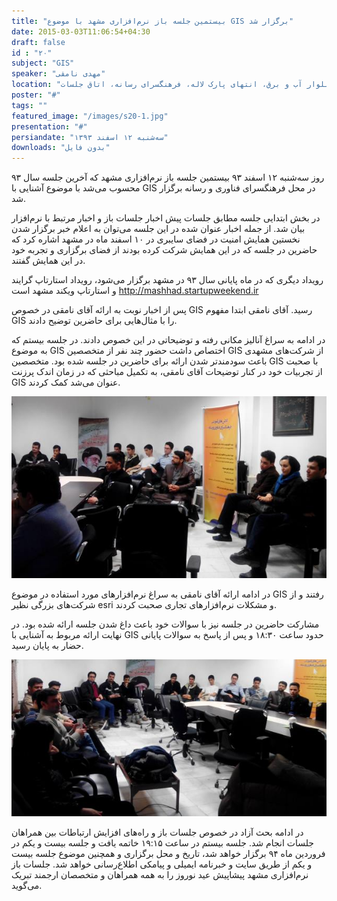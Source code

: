 ```yaml
---
title: "بیستمین جلسه باز نرم‌افزاری مشهد با موضوع GIS برگزار شد"
date: 2015-03-03T11:06:54+04:30
draft: false
id : "۲۰"
subject: "GIS"
speaker: "مهدی نامقی"
location: "بلوار آب و برق، انتهای پارک لاله، فرهنگسرای رسانه، اتاق جلسات"
poster: "#"
tags: ""
featured_image: "/images/s20-1.jpg"
presentation: "#"
persiandate: "سه‌شنبه ۱۲ اسفند ۱۳۹۳"
downloads: "بدون فایل"
---
```


روز سه‌شنبه ۱۲ اسفند  ۹۳ بیستمین جلسه باز نرم‌افزاری مشهد که آخرین جلسه سال ۹۳ محسوب می‌شد با موضوع آشنایی با GIS در محل فرهنگسرای فناوری و رسانه برگزار شد. 

در بخش ابتدایی جلسه مطابق جلسات پیش اخبار جلسات باز و اخبار مرتبط با نرم‌افزار بیان شد.  از جمله اخبار عنوان شده در این جلسه می‌توان به اعلام خبر برگزار شدن نخستین همایش امنیت در فضای سایبری در ۱۰ اسفند ماه در مشهد اشاره کرد که حاضرین در جلسه که در این همایش شرکت کرده بودند از فضای برگزاری و تجربه خود در این همایش گفتند.

رویداد دیگری که در ماه پایانی سال ۹۳ در مشهد برگزار می‌شود، رویداد استارتاپ گرایند و استارتاپ ویکند مشهد است  http://mashhad.startupweekend.ir

پس از اخبار نوبت به ارائه آقای نامقی در خصوص GIS رسید. آقای نامقی ابتدا مفهوم GIS را با مثال‌هایی برای حاضرین توضیح دادند. 

در ادامه به سراغ آنالیز مکانی رفته و توضیحاتی در این خصوص دادند. در جلسه بیستم که به موضوع GIS اختصاص داشت حضور چند نفر از متخصصین GIS از شرکت‌های مشهدی باعث سودمندتر شدن ارائه برای حاضرین در جلسه شده بود. متخصصین GIS با صحبت از تجربیات خود در کنار توضیحات آقای نامقی، به تکمیل مباحثی که در زمان اندک پرزنت GIS عنوان می‌شد کمک کردند.

![](/images/s20-1.jpg)

در ادامه ارائه آقای نامقی به سراغ نرم‌افزارهای مورد استفاده در موضوع GIS رفتند و از شرکت‌های بزرگی نظیر esri و مشکلات نرم‌افزارهای تجاری صحبت کردند.

مشارکت حاضرین در جلسه نیز با سوالات خود باعث داغ شدن جلسه ارائه شده بود. در نهایت ارائه مربوط به آشنایی با GIS حدود ساعت ۱۸:۳۰ و پس از پاسخ به سوالات پایانی حضار به پایان رسید. 


![](/images/s20-2.jpg)

در ادامه بحث آزاد در خصوص جلسات باز و راه‌های افزایش ارتباطات بین همراهان جلسات انجام شد. جلسه بیستم در ساعت ۱۹:۱۵ خاتمه یافت و جلسه بیست و یکم در فروردین ماه ۹۴ برگزار خواهد شد، تاریخ و محل برگزاری و همچنین موضوع جلسه بیست و یکم از طریق سایت و خبرنامه ایمیلی و پیامکی اطلاع‌رسانی خواهد شد. جلسات باز نرم‌افزاری مشهد پیشاپیش عید نوروز را به همه همراهان و متخصصان ارجمند تبریک می‌گوید.